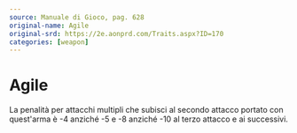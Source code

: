 ```yaml
---
source: Manuale di Gioco, pag. 628
original-name: Agile
original-srd: https://2e.aonprd.com/Traits.aspx?ID=170
categories: [weapon]
---
```


# Agile

La penalità per attacchi multipli che subisci al secondo attacco portato con
quest'arma è -4 anziché -5 e -8 anziché -10 al terzo attacco e ai successivi.
